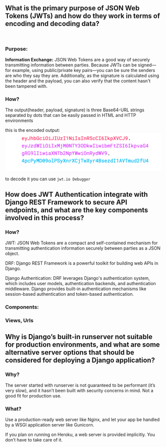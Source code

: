 ## What is the primary purpose of JSON Web Tokens (JWTs) and how do they work in terms of encoding and decoding data?

<br>

### Purpose:

**Information Exchange:** JSON Web Tokens are a good way of securely transmitting information between parties. Because JWTs can be signed—for example, using public/private key pairs—you can be sure the senders are who they say they are. Additionally, as the signature is calculated using the header and the payload, you can also verify that the content hasn't been tampered with.

### How?
The output(header, payload, signature) is three Base64-URL strings separated by dots that can be easily passed in HTML and HTTP environments

this is the encoded output:
![Alt text](image.png)

to decode it you can use ```jwt.io Debugger```

## How does JWT Authentication integrate with Django REST Framework to secure API endpoints, and what are the key components involved in this process?

### How?

JWT: JSON Web Tokens are a compact and self-contained mechanism for transmitting authentication information securely between parties as a JSON object. 

DRF: Django REST Framework is a powerful toolkit for building web APIs in Django. 

Django Authentication: DRF leverages Django's authentication system, which includes user models, authentication backends, and authentication middleware. Django provides built-in authentication mechanisms like session-based authentication and token-based authentication.

### Components:
### Views, Urls

## Why is Django’s built-in runserver not suitable for production environments, and what are some alternative server options that should be considered for deploying a Django application?

### Why?
 The server started with runserver is not guaranteed to be performant (it’s very slow), and it hasn’t been built with security concerns in mind. Not a good fit for production use.

 ### What?
Use a production-ready web server like Nginx, and let your app be handled by a WSGI application server like Gunicorn.

If you plan on running on Heroku, a web server is provided implicitly. You don’t have to take care of it.